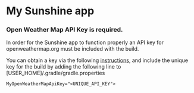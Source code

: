 # My Sunshine app

### Open Weather Map API Key is required.

In order for the Sunshine app to function properly an API key for openweathermap.org must be included with the build.

You can obtain a key via the following [instructions](http://openweathermap.org/appid#use), and include the unique key for the build by adding the following line to 
[USER_HOME]/.gradle/gradle.properties

`MyOpenWeatherMapApiKey="<UNIQUE_API_KEY">`

